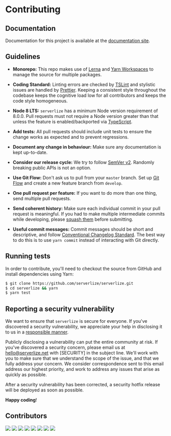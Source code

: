 # Contributing

## Documentation

Documentation for this project is available at the
[documentation site][link-docs].

## Guidelines

- **Monorepo:** This repo makes use of [Lerna][link-lerna] and
  [Yarn Workspaces][link-yarn-workspaces] to manage the source for multiple
  packages.

- **Coding Standard:** Linting errors are checked by [TSLint][link-tslint] and
  stylistic issues are handled by [Prettier][link-prettier]. Keeping a
  consistent style throughout the codebase keeps the cognitive load low for all
  contributors and keeps the code style homogeneous.

- **Node 8 LTS:** `serverlize` has a minimum Node version requirement of 8.0.0.
  Pull requests must not require a Node version greater than that unless the
  feature is enabled/backported via [TypeScript][link-typescript].

- **Add tests:** All pull requests should include unit tests to ensure the
  change works as expected and to prevent regressions.

- **Document any change in behaviour:** Make sure any documentation is kept
  up-to-date.

- **Consider our release cycle:** We try to follow [SemVer v2][link-semver].
  Randomly breaking public APIs is not an option.

- **Use Git Flow:** Don't ask us to pull from your `master` branch. Set up
  [Git Flow][link-git-flow] and create a new feature branch from `develop`.

- **One pull request per feature:** If you want to do more than one thing, send
  multiple pull requests.

- **Send coherent history:** Make sure each individual commit in your pull
  request is meaningful. If you had to make multiple intermediate commits while
  developing, please [squash them][link-git-rewrite] before submitting.

- **Useful commit messages:** Commit messages should be short and descriptive,
  and follow [Conventional Changelog Standard][link-conventional-changelog].
  The best way to do this is to use `yarn commit` instead of interacting with
  Git directly.

## Running tests

In order to contribute, you'll need to checkout the source from GitHub and
install dependencies using Yarn:

``` bash
$ git clone https://github.com/serverlize/serverlize.git
$ cd serverlize && yarn
$ yarn test
```

## Reporting a security vulnerability

We want to ensure that `serverlize` is secure for everyone. If you've
discovered a security vulnerability, we appreciate your help in disclosing it
to us in a [responsible manner][link-responsible-disclosure].

Publicly disclosing a vulnerability can put the entire community at risk. If
you've discovered a security concern, please email us at hello@serverlize.net
with [SECURITY] in the subject line. We'll work with you to make sure that we
understand the scope of the issue, and that we fully address your concern. We
consider correspondence sent to this email address our highest priority, and
work to address any issues that arise as quickly as possible.

After a security vulnerability has been corrected, a security hotfix release
will be deployed as soon as possible.

**Happy coding**!

## Contributors

[![][icon-sourcerer-1]][link-sourcerer-1]
[![][icon-sourcerer-2]][link-sourcerer-2]
[![][icon-sourcerer-3]][link-sourcerer-3]
[![][icon-sourcerer-4]][link-sourcerer-4]
[![][icon-sourcerer-5]][link-sourcerer-5]
[![][icon-sourcerer-6]][link-sourcerer-6]
[![][icon-sourcerer-7]][link-sourcerer-7]
[![][icon-sourcerer-8]][link-sourcerer-8]

[link-docs]: http://serverlize.github.io
[link-lerna]: https://lernajs.io/
[link-yarn-workspaces]: https://yarnpkg.com/blog/2017/08/02/introducing-workspaces/
[link-tslint]: https://palantir.github.io/tslint/
[link-prettier]: https://prettier.io/
[link-typescript]: https://www.typescriptlang.org/
[link-semver]: http://semver.org/
[link-git-flow]: http://nvie.com/posts/a-successful-git-branching-model/
[link-git-rewrite]: http://www.git-scm.com/book/en/v2/Git-Tools-Rewriting-History#Changing-Multiple-Commit-Messages
[link-conventional-changelog]: https://github.com/conventional-changelog/conventional-changelog
[link-responsible-disclosure]: http://en.wikipedia.org/wiki/Responsible_disclosure

[icon-sourcerer-1]: https://sourcerer.io/fame/hassankhan/serverlize/serverlize/images/0
[link-sourcerer-1]: https://sourcerer.io/fame/hassankhan/serverlize/serverlize/links/0
[icon-sourcerer-2]: https://sourcerer.io/fame/hassankhan/serverlize/serverlize/images/1
[link-sourcerer-2]: https://sourcerer.io/fame/hassankhan/serverlize/serverlize/links/1
[icon-sourcerer-3]: https://sourcerer.io/fame/hassankhan/serverlize/serverlize/images/2
[link-sourcerer-3]: https://sourcerer.io/fame/hassankhan/serverlize/serverlize/links/2
[icon-sourcerer-4]: https://sourcerer.io/fame/hassankhan/serverlize/serverlize/images/3
[link-sourcerer-4]: https://sourcerer.io/fame/hassankhan/serverlize/serverlize/links/3
[icon-sourcerer-5]: https://sourcerer.io/fame/hassankhan/serverlize/serverlize/images/4
[link-sourcerer-5]: https://sourcerer.io/fame/hassankhan/serverlize/serverlize/links/4
[icon-sourcerer-6]: https://sourcerer.io/fame/hassankhan/serverlize/serverlize/images/5
[link-sourcerer-6]: https://sourcerer.io/fame/hassankhan/serverlize/serverlize/links/5
[icon-sourcerer-7]: https://sourcerer.io/fame/hassankhan/serverlize/serverlize/images/6
[link-sourcerer-7]: https://sourcerer.io/fame/hassankhan/serverlize/serverlize/links/6
[icon-sourcerer-8]: https://sourcerer.io/fame/hassankhan/serverlize/serverlize/images/7
[link-sourcerer-8]: https://sourcerer.io/fame/hassankhan/serverlize/serverlize/links/7
